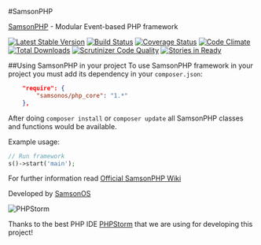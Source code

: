 #SamsonPHP

[SamsonPHP](http://samsonphp.com) - Modular Event-based PHP framework

[![Latest Stable Version](https://poser.pugx.org/samsonos/php_core/v/stable.svg)](https://packagist.org/packages/samsonos/php_core) 
[![Build Status](https://travis-ci.org/samsonos/php_core.png)](https://travis-ci.org/samsonos/php_core)
[![Coverage Status](https://img.shields.io/coveralls/samsonos/php_core.svg)](https://coveralls.io/r/samsonos/php_core?branch=master)
[![Code Climate](https://codeclimate.com/github/samsonos/php_core/badges/gpa.svg)](https://codeclimate.com/github/samsonos/php_core) 
[![Total Downloads](https://poser.pugx.org/samsonos/php_core/downloads.svg)](https://packagist.org/packages/samsonos/php_core)
[![Scrutinizer Code Quality](https://scrutinizer-ci.com/g/samsonos/php_core/badges/quality-score.png?b=master)](https://scrutinizer-ci.com/g/samsonos/php_core/?branch=master)
[![Stories in Ready](https://badge.waffle.io/samsonos/php_core.png?label=ready&title=Ready)](https://waffle.io/samsonos/php_core)

##Using SamsonPHP in your project
To use SamsonPHP framework in your project you must add its dependency in your ```composer.json```:
```json
    "require": {
        "samsonos/php_core": "1.*"
    }, 
```

After doing ```composer install``` or ```composer update``` all SamsonPHP classes and functions would be available.

Example usage:
```php
// Run framework
s()->start('main');
```

For further information read [Official SamsonPHP Wiki](https://github.com/samsonos/php_core/wiki)

Developed by [SamsonOS](http://samsonos.com/)

![PHPStorm](https://lh3.googleusercontent.com/-yVTWu-r8fZ4/AAAAAAAAAAI/AAAAAAAAAAA/7Sddz6VRuyg/photo.jpg)

Thanks to the best PHP IDE [PHPStorm](https://www.jetbrains.com/phpstorm/) that we are using for developing this project!
